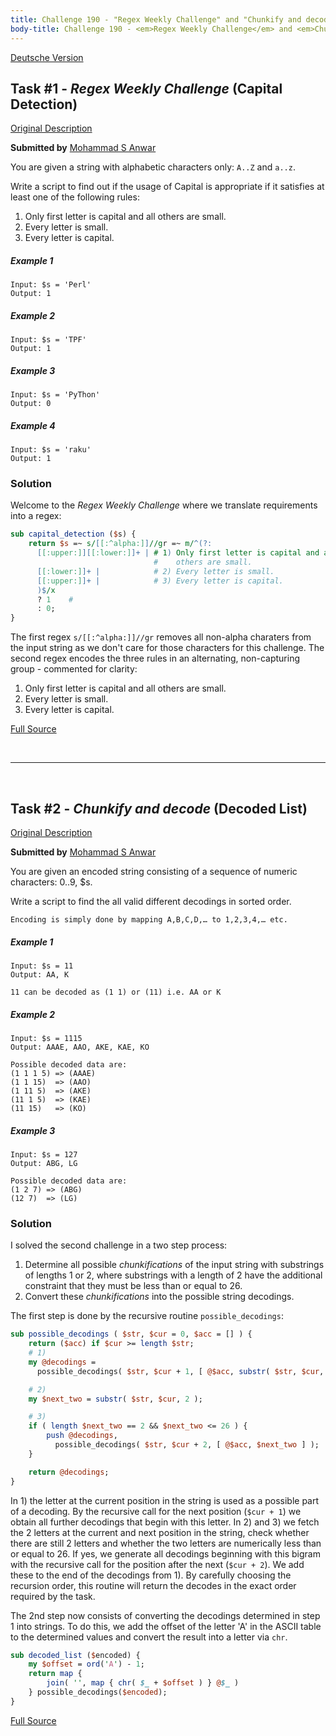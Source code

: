```yaml
---
title: Challenge 190 - "Regex Weekly Challenge" and "Chunkify and decode"
body-title: Challenge 190 - <em>Regex Weekly Challenge</em> and <em>Chunkify and decode</em>
---
```


[Deutsche Version](/pages/perl-weekly-challenge/challenge-190-de.html)

## Task #1 - _Regex Weekly Challenge_ (Capital Detection)

[Original Description](https://theweeklychallenge.org/blog/perl-weekly-challenge-190/#TASK1)

**Submitted by** [Mohammad S Anwar](http://www.manwar.org)

You are given a string with alphabetic characters only: `A..Z` and `a..z`.

Write a script to find out if the usage of Capital is appropriate if it satisfies at least one of the following rules:

1. Only first letter is capital and all others are small.
2. Every letter is small.
3. Every letter is capital.

##### Example 1

```
Input: $s = 'Perl'
Output: 1
```

##### Example 2

```
Input: $s = 'TPF'
Output: 1
```

##### Example 3

```
Input: $s = 'PyThon'
Output: 0
```

##### Example 4

```
Input: $s = 'raku'
Output: 1
```

### Solution

Welcome to the _Regex Weekly Challenge_ where we translate requirements into a regex:

```perl
sub capital_detection ($s) {
    return $s =~ s/[[:^alpha:]]//gr =~ m/^(?:
      [[:upper:]][[:lower:]]+ | # 1) Only first letter is capital and all
                                #    others are small.
      [[:lower:]]+ |            # 2) Every letter is small.
      [[:upper:]]+ |            # 3) Every letter is capital.
      )$/x
      ? 1    #
      : 0;
}
```

The first regex `s/[[:^alpha:]]//gr` removes all non-alpha charaters from the
input string as we don't care for those characters for this challenge. The
second regex encodes the three rules in an alternating, non-capturing group -
commented for clarity:

1. Only first letter is capital and all others are small.
2. Every letter is small.
3. Every letter is capital.

[Full Source](https://github.com/manwar/perlweeklychallenge-club/blob/master/challenge-190/alexander-pankoff/perl/ch-1.pl)

<br/>

---

<br/>

## Task #2 - _Chunkify and decode_ (Decoded List)

[Original Description](https://theweeklychallenge.org/blog/perl-weekly-challenge-190/#TASK1)

**Submitted by** [Mohammad S Anwar](http://www.manwar.org)

You are given an encoded string consisting of a sequence of numeric characters: 0..9, $s.

Write a script to find the all valid different decodings in sorted order.

    Encoding is simply done by mapping A,B,C,D,… to 1,2,3,4,… etc.

##### Example 1

```
Input: $s = 11
Output: AA, K

11 can be decoded as (1 1) or (11) i.e. AA or K
```

##### Example 2

```
Input: $s = 1115
Output: AAAE, AAO, AKE, KAE, KO

Possible decoded data are:
(1 1 1 5) => (AAAE)
(1 1 15)  => (AAO)
(1 11 5)  => (AKE)
(11 1 5)  => (KAE)
(11 15)   => (KO)
```

##### Example 3

```
Input: $s = 127
Output: ABG, LG

Possible decoded data are:
(1 2 7) => (ABG)
(12 7)  => (LG)
```

### Solution

I solved the second challenge in a two step process:

1. Determine all possible _chunkifications_ of the input string with substrings
   of lengths 1 or 2, where substrings with a length of 2 have the additional
   constraint that they must be less than or equal to 26.
2. Convert these _chunkifications_ into the possible string decodings.

The first step is done by the recursive routine `possible_decodings`:

```perl
sub possible_decodings ( $str, $cur = 0, $acc = [] ) {
    return ($acc) if $cur >= length $str;
    # 1)
    my @decodings =
      possible_decodings( $str, $cur + 1, [ @$acc, substr( $str, $cur, 1 ) ] );

    # 2)
    my $next_two = substr( $str, $cur, 2 );

    # 3)
    if ( length $next_two == 2 && $next_two <= 26 ) {
        push @decodings,
          possible_decodings( $str, $cur + 2, [ @$acc, $next_two ] );
    }

    return @decodings;
}
```

In 1) the letter at the current position in the string is used as a possible
part of a decoding. By the recursive call for the next position (`$cur + 1`) we
obtain all further decodings that begin with this letter. In 2) and 3) we fetch
the 2 letters at the current and next position in the string, check whether
there are still 2 letters and whether the two letters are numerically less than
or equal to 26. If yes, we generate all decodings beginning with this bigram
with the recursive call for the position after the next (`$cur + 2`). We add
these to the end of the decodings from 1). By carefully choosing the recursion
order, this routine will return the decodes in the exact order required by the
task.

The 2nd step now consists of converting the decodings determined in step 1 into
strings. To do this, we add the offset of the letter 'A' in the ASCII table to
the determined values and convert the result into a letter via `chr`.

```perl
sub decoded_list ($encoded) {
    my $offset = ord('A') - 1;
    return map {
        join( '', map { chr( $_ + $offset ) } @$_ )
    } possible_decodings($encoded);
}
```

[Full Source](https://github.com/manwar/perlweeklychallenge-club/blob/master/challenge-190/alexander-pankoff/perl/ch-2.pl)
